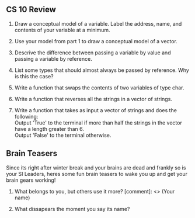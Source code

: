 CS 10 Review
---

1) Draw a conceptual model of a variable. Label the address, name, and contents of your variable at a minimum.

2) Use your model from part 1 to draw a conceptual model of a vector.

3) Descrive the difference between passing a variable by value and passing a variable by reference.

4) List some types that should almost always be passed by reference. Why is this the case?

5) Write a function that swaps the contents of two variables of type char.

6) Write a function that reverses all the strings in a vector of strings.

7) Write a function that takes as input a vector of strings and does the following: <br>
   Output 'True' to the terminal if more than half the strings in the vector have a length greater than 6.<br>
   Output 'False' to the terminal otherwise.<br>

Brain Teasers
---

Since its right after winter break and your brains are dead and frankly so is your SI Leaders,
heres some fun brain teasers to wake you up and get your brain gears working!

1) What belongs to you, but others use it more? [comment]: <> (Your name)

2) What dissapears the moment you say its name?

